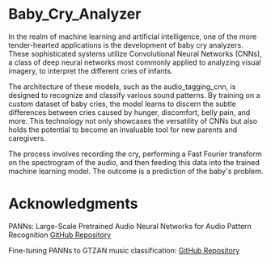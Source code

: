 # Baby_Cry_Analyzer

In the realm of machine learning and artificial intelligence, one of the more tender-hearted applications is the development of baby cry analyzers. These sophisticated systems utilize Convolutional Neural Networks (CNNs), a class of deep neural networks most commonly applied to analyzing visual imagery, to interpret the different cries of infants.

The architecture of these models, such as the audio_tagging_cnn, is designed to recognize and classify various sound patterns. By training on a custom dataset of baby cries, the model learns to discern the subtle differences between cries caused by hunger, discomfort, belly pain, and more. This technology not only showcases the versatility of CNNs but also holds the potential to become an invaluable tool for new parents and caregivers.

The process involves recording the cry, performing a Fast Fourier transform on the spectrogram of the audio, and then feeding this data into the trained machine learning model. The outcome is a prediction of the baby's problem.

# Acknowledgments

PANNs: Large-Scale Pretrained Audio Neural Networks for Audio Pattern Recognition
[GitHub Repository](https://github.com/qiuqiangkong/audioset_tagging_cnn/tree/master)

Fine-tuning PANNs to GTZAN music classification:
[GitHub Repository](https://github.com/qiuqiangkong/panns_transfer_to_gtzan)
